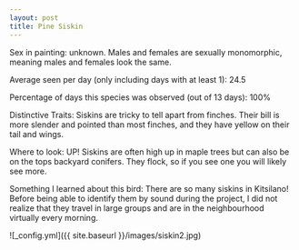 ```yaml
---
layout: post 
title: Pine Siskin
---
```


Sex in painting: unknown. Males and females are sexually monomorphic, meaning males and females look the same. 

Average seen per day (only including days with at least 1): 24.5

Percentage of days this species was observed (out of 13 days): 100%

Distinctive Traits: Siskins are tricky to tell apart from finches. Their bill is more slender and pointed than most finches, and they have yellow on their tail and wings. 

Where to look: UP! Siskins are often high up in maple trees but can also be on the tops backyard conifers. They flock, so if you see one you will likely see more. 

Something I learned about this bird: There are so many siskins in Kitsilano! Before being able to identify them by sound during the project, I did not realize that they travel in large groups and are in the neighbourhood virtually every morning. 

![_config.yml]({{ site.baseurl }}/images/siskin2.jpg)
